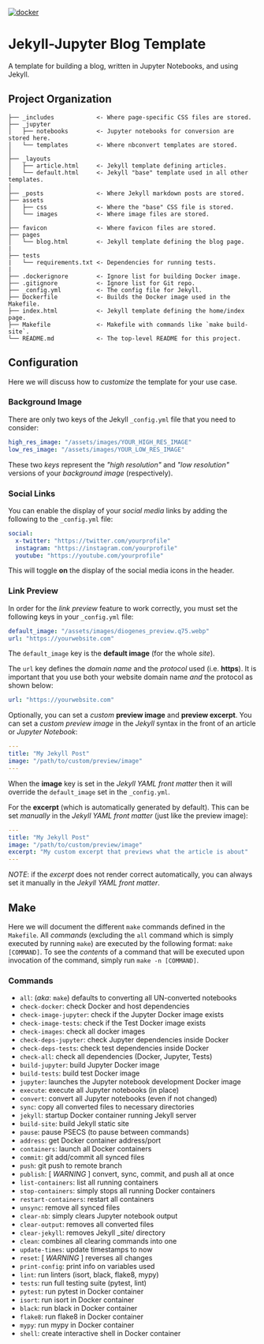 [![docker](https://github.com/DiogenesAnalytics/blog_template/actions/workflows/docker-publish.yml/badge.svg)](https://github.com/DiogenesAnalytics/blog_template/actions/workflows/docker-publish.yml)

# Jekyll-Jupyter Blog Template
A template for building a blog, written in Jupyter Notebooks, and using Jekyll.

## Project Organization
```
├── _includes            <- Where page-specific CSS files are stored.
├── _jupyter
│   ├── notebooks        <- Jupyter notebooks for conversion are stored here.
│   └── templates        <- Where nbconvert templates are stored.
│
├── _layouts
│   ├── article.html     <- Jekyll template defining articles.
│   └── default.html     <- Jekyll "base" template used in all other templates.
│
├── _posts               <- Where Jekyll markdown posts are stored.
├── assets
│   ├── css              <- Where the "base" CSS file is stored.
│   └── images           <- Where image files are stored.
│
├── favicon              <- Where favicon files are stored.
├── pages
│   └── blog.html        <- Jekyll template defining the blog page.
|
├── tests
|   └── requirements.txt <- Dependencies for running tests.
|
├── .dockerignore        <- Ignore list for building Docker image.
├── .gitignore           <- Ignore list for Git repo.
├── _config.yml          <- The config file for Jekyll.
├── Dockerfile           <- Builds the Docker image used in the Makefile.
├── index.html           <- Jekyll template defining the home/index page.
├── Makefile             <- Makefile with commands like `make build-site`.
└── README.md            <- The top-level README for this project.
```

## Configuration
Here we will discuss how to *customize* the template for your use case.

### Background Image
There are only two keys of the Jekyll `_config.yml` file that you need to consider:
```yml
high_res_image: "/assets/images/YOUR_HIGH_RES_IMAGE"
low_res_image: "/assets/images/YOUR_LOW_RES_IMAGE"
```

These two *keys* represent the *"high resolution"* and *"low resolution"* versions
of your *background image* (respectively).

### Social Links
You can enable the display of your *social media* links by adding the following to the
`_config.yml` file:
```yml
social:
  x-twitter: "https://twitter.com/yourprofile"
  instagram: "https://instagram.com/yourprofile"
  youtube: "https://youtube.com/yourprofile"
```

This will toggle **on** the display of the social media icons in the header.

### Link Preview
In order for the *link preview* feature to work correctly, you must set the
following keys in your `_config.yml` file:
```yml
default_image: "/assets/images/diogenes_preview.q75.webp"
url: "https://yourwebsite.com"
```
The `default_image` key is the **default image** (for the whole *site*).

The `url` key defines the *domain name* and the *protocol* used (i.e. **https**).
It is important that you use both your website domain name *and* the protocol
as shown below:
```yml
url: "https://yourwebsite.com"
```

Optionally, you can set a *custom* **preview image** and **preview excerpt**.
You can set a *custom preview image* in the *Jekyll* syntax in the front of
an article or *Jupyter Notebook*:
```yml
---
title: "My Jekyll Post"
image: "/path/to/custom/preview/image"
---
```
When the **image** key is set in the *Jekyll YAML front matter* then it will
override the `default_image` set in the `_config.yml`.

For the **excerpt** (which is automatically generated by
default). This can be set *manually* in the *Jekyll YAML front matter*
(just like the preview image):
```yml
---
title: "My Jekyll Post"
image: "/path/to/custom/preview/image"
excerpt: "My custom excerpt that previews what the article is about"
---
```
*NOTE*: if the *excerpt* does not render correct automatically, you can always
set it manually in the *Jekyll YAML front matter*.

## Make
Here we will document the different `make` commands defined in the `Makefile`.
All *commands* (excluding the `all` command which is simply executed by
running `make`) are executed by the following format: `make [COMMAND]`. To see
the *contents* of a command that will be executed upon invocation of the
command, simply run `make -n [COMMAND]`.

### Commands
+ `all`: (*aka*: `make`) defaults to converting all UN-converted notebooks
+ `check-docker`: check Docker and host dependencies
+ `check-image-jupyter`: check if the Jupyter Docker image exists
+ `check-image-tests`: check if the Test Docker image exists
+ `check-images`: check all docker images
+ `check-deps-jupyter`: check Jupyter dependencies inside Docker
+ `check-deps-tests`: check test dependencies inside Docker
+ `check-all`: check all dependencies (Docker, Jupyter, Tests)
+ `build-jupyter`: build Jupyter Docker image
+ `build-tests`: build test Docker image
+ `jupyter`: launches the Jupyter notebook development Docker image
+ `execute`: execute all Jupyter notebooks (in place)
+ `convert`: convert all Jupyter notebooks (even if not changed)
+ `sync`: copy all converted files to necessary directories
+ `jekyll`: startup Docker container running Jekyll server
+ `build-site`: build Jekyll static site
+ `pause`: pause PSECS (to pause between commands)
+ `address`: get Docker container address/port
+ `containers`: launch all Docker containers
+ `commit`: git add/commit all synced files
+ `push`: git push to remote branch
+ `publish`: [ *WARNING* ] convert, sync, commit, and push all at once
+ `list-containers`: list all running containers
+ `stop-containers`: simply stops all running Docker containers
+ `restart-containers`: restart all containers
+ `unsync`: remove all synced files
+ `clear-nb`: simply clears Jupyter notebook output
+ `clear-output`: removes all converted files
+ `clear-jekyll`: removes Jekyll _site/ directory
+ `clean`: combines all clearing commands into one
+ `update-times`: update timestamps to now
+ `reset`: [ *WARNING* ] reverses all changes
+ `print-config`: print info on variables used
+ `lint`: run linters (isort, black, flake8, mypy)
+ `tests`: run full testing suite (pytest, lint)
+ `pytest`: run pytest in Docker container
+ `isort`: run isort in Docker container
+ `black`: run black in Docker container
+ `flake8`: run flake8 in Docker container
+ `mypy`: run mypy in Docker container
+ `shell`: create interactive shell in Docker container
